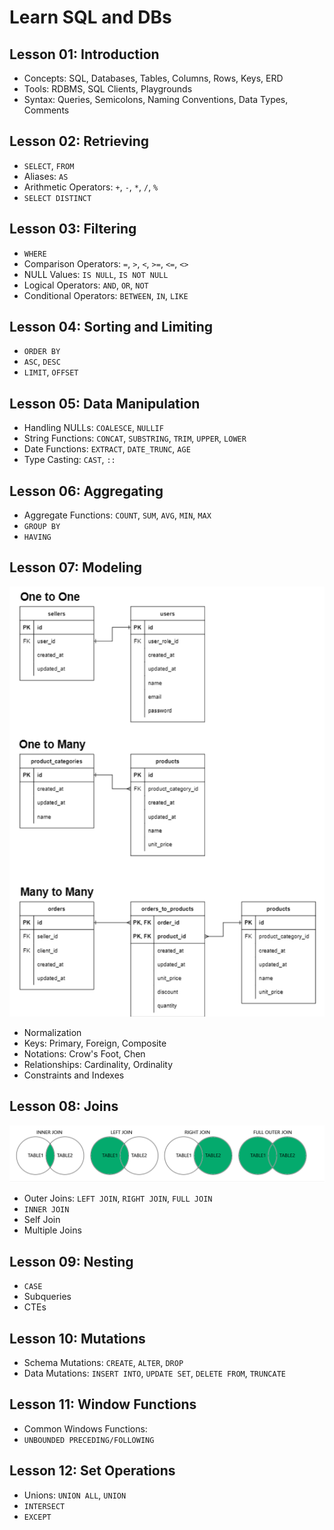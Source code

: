 # Learn SQL and DBs

## Lesson 01: Introduction

- Concepts: SQL, Databases, Tables, Columns, Rows, Keys, ERD
- Tools: RDBMS, SQL Clients, Playgrounds
- Syntax: Queries, Semicolons, Naming Conventions, Data Types, Comments

## Lesson 02: Retrieving

- `SELECT`, `FROM`
- Aliases: `AS`
- Arithmetic Operators: `+`, `-`, `*`, `/`, `%`
- `SELECT DISTINCT`

## Lesson 03: Filtering

- `WHERE`
- Comparison Operators: `=`, `>`, `<`, `>=`, `<=`, `<>`
- NULL Values: `IS NULL`, `IS NOT NULL`
- Logical Operators: `AND`, `OR`, `NOT`
- Conditional Operators: `BETWEEN`, `IN`, `LIKE`

## Lesson 04: Sorting and Limiting

- `ORDER BY`
- `ASC`, `DESC`
- `LIMIT`, `OFFSET`

## Lesson 05: Data Manipulation

- Handling NULLs: `COALESCE`, `NULLIF`
- String Functions: `CONCAT`, `SUBSTRING`, `TRIM`, `UPPER`, `LOWER`
- Date Functions: `EXTRACT`, `DATE_TRUNC`, `AGE`
- Type Casting: `CAST`, `::`

## Lesson 06: Aggregating

- Aggregate Functions: `COUNT`, `SUM`, `AVG`, `MIN`, `MAX`
- `GROUP BY`
- `HAVING`

## Lesson 07: Modeling

![img-data-modeling](/lessons/sql/resources/modeling-relationships.png)

- Normalization
- Keys: Primary, Foreign, Composite
- Notations: Crow's Foot, Chen
- Relationships: Cardinality, Ordinality
- Constraints and Indexes

## Lesson 08: Joins

![img-joins](/lessons/sql/resources/joins.png)

- Outer Joins: `LEFT JOIN`, `RIGHT JOIN`, `FULL JOIN`
- `INNER JOIN`
- Self Join
- Multiple Joins

## Lesson 09: Nesting

- `CASE`
- Subqueries
- CTEs

## Lesson 10: Mutations

- Schema Mutations: `CREATE`, `ALTER`, `DROP`
- Data Mutations: `INSERT INTO`, `UPDATE SET`, `DELETE FROM`, `TRUNCATE`

## Lesson 11: Window Functions

- Common Windows Functions:
- `UNBOUNDED PRECEDING/FOLLOWING`

## Lesson 12: Set Operations

- Unions: `UNION ALL`, `UNION`
- `INTERSECT`
- `EXCEPT`
